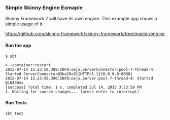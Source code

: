 ### Simple Skinny Engine Exmaple

Skinny Framework 2 will have its own engine. This example app shows a simple usage of it.

https://github.com/skinny-framework/skinny-framework/tree/master/engine

#### Run the app

```
$ sbt

> ~container:restart
2015-07-14 15:23:59.389:INFO:oejs.ServerConnector:pool-7-thread-4: Started ServerConnector@3be28a91{HTTP/1.1}{0.0.0.0:8080}
2015-07-14 15:23:59.390:INFO:oejs.Server:pool-7-thread-4: Started @18480ms
[success] Total time: 1 s, completed Jul 14, 2015 3:23:59 PM
1. Waiting for source changes... (press enter to interrupt)
```

#### Run Tests

```
sbt test
```
